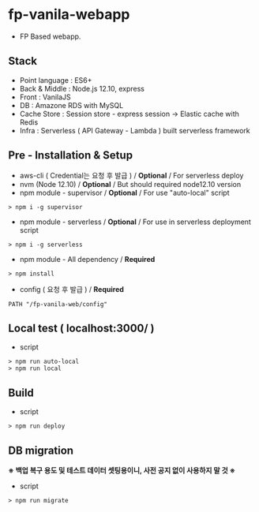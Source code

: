 # fp-vanila-webapp
* FP Based webapp.

## Stack
- Point language : ES6+
- Back & Middle : Node.js 12.10, express
- Front : VanilaJS
- DB : Amazone RDS with MySQL
- Cache Store : Session store - express session -> Elastic cache with Redis
- Infra : Serverless ( API Gateway - Lambda ) built serverless framework

## Pre - Installation & Setup
- aws-cli ( Credential는 요청 후 발급 ) / **Optional** / For serverless deploy
- nvm (Node 12.10) / **Optional** / But should required node12.10 version
- npm module - supervisor / **Optional** / For use "auto-local" script
```
> npm i -g supervisor
```
- npm module - serverless / **Optional** / For use in serverless deployment script
```
> npm i -g serverless
```
- npm module - All dependency / **Required**
```
> npm install
```
- config ( 요청 후 발급 ) / **Required**
```
PATH "/fp-vanila-web/config"
```

## Local test ( localhost:3000/ )
- script
```
> npm run auto-local
> npm run local
```

## Build
- script
```
> npm run deploy
```

## DB migration
**※ 백업 복구 용도 및 테스트 데이터 셋팅용이니, 사전 공지 없이 사용하지 말 것 ※**
- script
```
> npm run migrate
```

